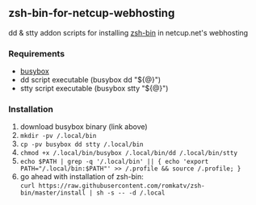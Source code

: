 ## zsh-bin-for-netcup-webhosting
dd & stty addon scripts for installing [zsh-bin](https://github.com/romkatv/zsh-bin) in netcup.net's webhosting

### Requirements
- [busybox](https://busybox.net/downloads/binaries)
- dd	script executable (busybox dd   "${@}")
- stty	script executable (busybox stty "${@}")

### Installation
1. download busybox binary (link above)
2. ```mkdir -pv /.local/bin```
3. ```cp -pv busybox dd stty /.local/bin```
4. ```chmod +x /.local/bin/busybox /.local/bin/dd /.local/bin/stty```
5. ```echo $PATH | grep -q '/.local/bin' || { echo 'export PATH="/.local/bin:$PATH"' >> /.profile && source /.profile; }```
6. go ahead with installation of zsh-bin:  
   ```curl https://raw.githubusercontent.com/romkatv/zsh-bin/master/install | sh -s -- -d /.local```
